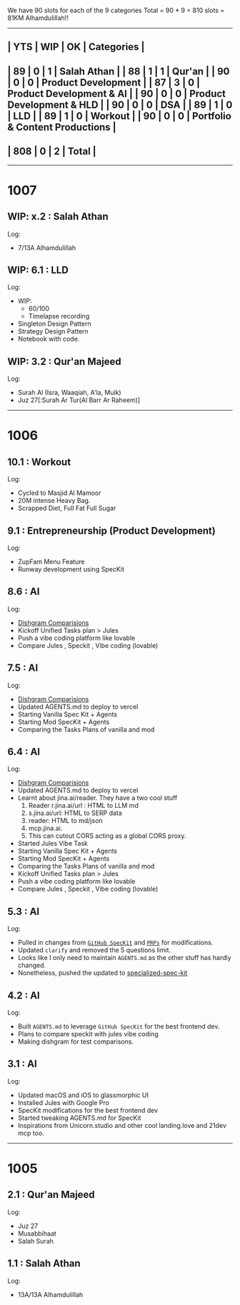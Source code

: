 We have 90 slots for each of the 9 categories
Total = 90 * 9 = 810 slots = 81KM Alhamdulillah!!

---------------------------------
| YTS | WIP | OK  | Categories  |
---------------------------------
| 89  | 0   | 1   | Salah Athan |
| 88  | 1   | 1   | Qur'an  |
| 90  | 0   | 0   | Product Development |
| 87  | 3   | 0   | Product Development & AI  |
| 90  | 0   | 0   | Product Development & HLD |
| 90  | 0   | 0   | DSA |
| 89  | 1   | 0   | LLD |
| 89  | 1   | 0   | Workout |
| 90  | 0   | 0   | Portfolio & Content Productions |
---------------------------
| 808 | 0   | 2   | Total |
---------------------------

----------------------------------------------------------------------------------------

# 1007


## WIP: x.2 : Salah Athan
Log:
  - 7/13A Alhamdulillah

## WIP: 6.1 : LLD
Log:
  - WIP:
    - 60/100
    - Timelapse recording
  - Singleton Design Pattern
  - Strategy Design Pattern
  - Notebook with code.

## WIP: 3.2 : Qur'an Majeed
Log:
  - Surah Al (Isra, Waaqiah, A'la, Mulk)
  - Juz 27[:Surah Ar Tur(Al Barr Ar Raheem)]

----------------------------------------------------------------------------------------

# 1006

## 10.1 : Workout
Log:
  - Cycled to Masjid Al Mamoor
  - 20M intense Heavy Bag.
  - Scrapped Diet, Full Fat Full Sugar

## 9.1 : Entrepreneurship (Product Development)
Log:
  - ZupFam Menu Feature
  - Runway development using SpecKit

## 8.6 : AI
Log:
  - [Dishgram Comparisions](https://ssguk6wubeax.sg.larksuite.com/wiki/ZnGhwtcSzipmeOkoV2VlxZlogId?from=from_copylink)
  - Kickoff Unified Tasks plan > Jules
  - Push a vibe coding platform like lovable
  - Compare Jules , Speckit , Vibe coding (lovable)


## 7.5 : AI
Log:
  - [Dishgram Comparisions](https://ssguk6wubeax.sg.larksuite.com/wiki/ZnGhwtcSzipmeOkoV2VlxZlogId?from=from_copylink)
  - Updated AGENTS.md to deploy to vercel
  - Starting Vanilla Spec Kit + Agents
  - Starting Mod SpecKit + Agents
  - Comparing the Tasks Plans of vanilla and mod

## 6.4 : AI
Log:
  - [Dishgram Comparisions](https://ssguk6wubeax.sg.larksuite.com/wiki/ZnGhwtcSzipmeOkoV2VlxZlogId?from=from_copylink)
  - Updated AGENTS.md to deploy to vercel
  - Learnt about jina.ai/reader. They have a two cool stuff
    1. Reader r.jina.ai/url : HTML to LLM md
    2. s.jina.ai/url: HTML to SERP data
    3. reader: HTML to md/json
    4. mcp.jina.ai.
    5. This can cutout CORS acting as a global CORS proxy.
  - Started Jules Vibe Task
  - Starting Vanilla Spec Kit + Agents
  - Starting Mod SpecKit + Agents
  - Comparing the Tasks Plans of vanilla and mod
  - Kickoff Unified Tasks plan > Jules
  - Push a vibe coding platform like lovable
  - Compare Jules , Speckit , Vibe coding (lovable)

## 5.3 : AI
Log:
  - Pulled in changes from [`GitHub SpecKit`](https://github.com/github/spec-kit) and [`PRPs`](https://github.com/Wirasm/PRPs-agentic-eng) for modifications.
  - Updated `clarify` and removed the 5 questions limit.
  - Looks like I only need to maintain `AGENTS.md` as the other stuff has hardly changed.
  - Nonetheless, pushed the updated to [specialized-spec-kit](https://github.com/hammaadworks/specialized-spec-kit)

## 4.2 : AI
Log:
  - Built `AGENTS.md` to leverage `GitHub SpecKit` for the best frontend dev.
  - Plans to compare speckit with jules vibe coding
  - Making dishgram for test comparisons.

## 3.1 : AI
Log:
  - Updated macOS and iOS to glassmorphic UI
  - Installed Jules with Google Pro
  - SpecKit modifications for the best frontend dev
  - Started tweaking AGENTS.md for SpecKit
  - Inspirations from Unicorn.studio and other cool landing.love and 21dev mcp too.

----------------------------------------------------------------------------------------

# 1005

## 2.1 : Qur'an Majeed
Log:
  - Juz 27
  - Musabbihaat
  - Salah Surah

## 1.1 : Salah Athan
Log:
  - 13A/13A Alhamdulillah